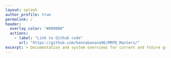 ```yaml
---
layout: splash
author_profile: true
permalink: /
header:
  overlay_color: "#000000"
  actions:
    - label: "Link to Github code"
      url: "https://github.com/hannabanana96/MRPD_Masters/"
excerpt: > Documentation and system overviews for current and future group members. <br />
---
```

